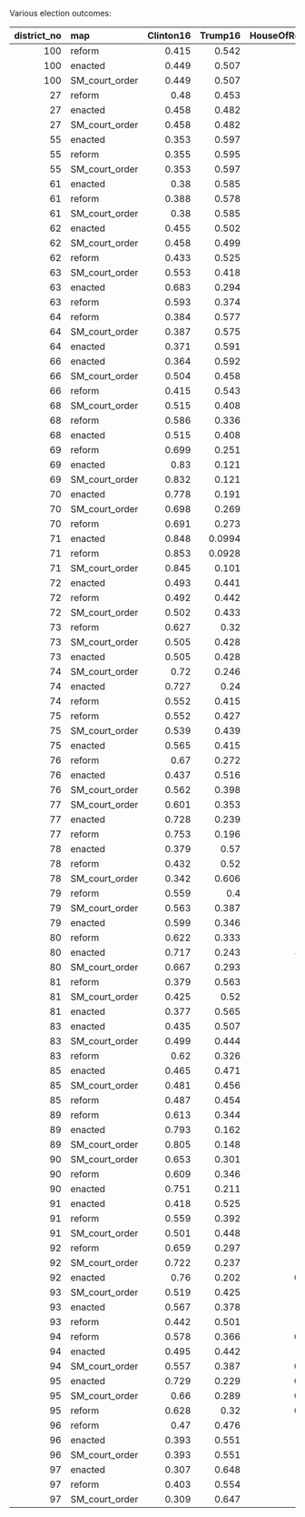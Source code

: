 Various election outcomes:

|   district_no | map            |   Clinton16 |   Trump16 |   HouseOfRep16Dem |   HouseOfRep16Rep |   Gov17_Northam |   Gov17_Gillespie |   LtGov17_Fairfax |   LtGov17_Vogel |   AtGen17_Herring |   AtGen17_Adams |   HouseOfDel17Dem |   HouseOfDel17Rep |   Sen18_Kaine |   Sen18_Stewart |
|--------------:|:---------------|------------:|----------:|------------------:|------------------:|----------------:|------------------:|------------------:|----------------:|------------------:|----------------:|------------------:|------------------:|--------------:|----------------:|
|           100 | reform         |       0.415 |    0.542  |          0.556    |             0.654 |           0.46  |             0.531 |             0.421 |           0.579 |             0.436 |           0.564 |           0.394   |          0.606    |         0.477 |          0.506  |
|           100 | enacted        |       0.449 |    0.507  |          0.514    |             0.612 |           0.488 |             0.502 |             0.454 |           0.546 |             0.467 |           0.533 |           0.439   |          0.561    |         0.51  |          0.474  |
|           100 | SM_court_order |       0.449 |    0.507  |          0.514    |             0.612 |           0.488 |             0.502 |             0.454 |           0.546 |             0.467 |           0.533 |           0.439   |          0.561    |         0.51  |          0.474  |
|            27 | reform         |       0.48  |    0.453  |          0.441    |             0.546 |           0.518 |             0.469 |             0.505 |           0.495 |             0.498 |           0.502 |           0.497   |          0.503    |         0.567 |          0.41   |
|            27 | enacted        |       0.458 |    0.482  |          0.452    |             0.547 |           0.508 |             0.478 |             0.501 |           0.499 |             0.498 |           0.502 |           0.496   |          0.504    |         0.545 |          0.434  |
|            27 | SM_court_order |       0.458 |    0.482  |          0.452    |             0.547 |           0.508 |             0.478 |             0.501 |           0.499 |             0.498 |           0.502 |           0.496   |          0.504    |         0.545 |          0.434  |
|            55 | enacted        |       0.353 |    0.597  |          0.606    |             0.64  |           0.388 |             0.598 |             0.378 |           0.622 |             0.383 |           0.617 |           0.376   |          0.624    |         0.419 |          0.563  |
|            55 | reform         |       0.355 |    0.595  |          0.603    |             0.641 |           0.39  |             0.596 |             0.38  |           0.62  |             0.384 |           0.616 |           0.377   |          0.623    |         0.422 |          0.56   |
|            55 | SM_court_order |       0.353 |    0.597  |          0.606    |             0.64  |           0.388 |             0.598 |             0.378 |           0.622 |             0.383 |           0.617 |           0.376   |          0.624    |         0.419 |          0.563  |
|            61 | enacted        |       0.38  |    0.585  |          0.587    |             0.633 |           0.383 |             0.608 |             0.375 |           0.625 |             0.38  |           0.62  |           0.252   |          0.748    |         0.415 |          0.57   |
|            61 | reform         |       0.388 |    0.578  |          0.58     |             0.626 |           0.39  |             0.601 |             0.383 |           0.617 |             0.388 |           0.612 |           0.254   |          0.746    |         0.423 |          0.562  |
|            61 | SM_court_order |       0.38  |    0.585  |          0.587    |             0.633 |           0.383 |             0.608 |             0.375 |           0.625 |             0.38  |           0.62  |           0.252   |          0.748    |         0.415 |          0.57   |
|            62 | enacted        |       0.455 |    0.502  |          0.467    |             0.54  |           0.495 |             0.494 |             0.487 |           0.513 |             0.492 |           0.508 |           0.5     |          0.5      |         0.532 |          0.452  |
|            62 | SM_court_order |       0.458 |    0.499  |          0.478    |             0.538 |           0.479 |             0.509 |             0.473 |           0.527 |             0.475 |           0.525 |           0.472   |          0.528    |         0.524 |          0.46   |
|            62 | reform         |       0.433 |    0.525  |          0.504    |             0.572 |           0.46  |             0.53  |             0.454 |           0.546 |             0.456 |           0.544 |           0.453   |          0.547    |         0.503 |          0.483  |
|            63 | SM_court_order |       0.553 |    0.418  |          0.414    |             0.452 |           0.564 |             0.428 |             0.559 |           0.441 |             0.56  |           0.44  |           0.741   |          0.259    |         0.586 |          0.404  |
|            63 | enacted        |       0.683 |    0.294  |          0.293    |             0.317 |           0.682 |             0.31  |             0.681 |           0.319 |             0.681 |           0.319 |           0.99    |          0.0103   |         0.705 |          0.287  |
|            63 | reform         |       0.593 |    0.374  |          0.377    |             0.403 |           0.583 |             0.406 |             0.577 |           0.423 |             0.583 |           0.417 |           0.628   |          0.372    |         0.623 |          0.364  |
|            64 | reform         |       0.384 |    0.577  |          0.302    |             0.594 |           0.42  |             0.571 |             0.401 |           0.599 |             0.413 |           0.587 |           0.327   |          0.673    |         0.442 |          0.544  |
|            64 | SM_court_order |       0.387 |    0.575  |          0.379    |             0.596 |           0.421 |             0.569 |             0.407 |           0.593 |             0.414 |           0.586 |           0.425   |          0.575    |         0.44  |          0.546  |
|            64 | enacted        |       0.371 |    0.591  |          0.398    |             0.61  |           0.404 |             0.586 |             0.389 |           0.611 |             0.399 |           0.601 |           0.398   |          0.602    |         0.424 |          0.563  |
|            66 | enacted        |       0.364 |    0.592  |          0.57     |             0.641 |           0.388 |             0.602 |             0.38  |           0.62  |             0.384 |           0.616 |           0.363   |          0.637    |         0.437 |          0.549  |
|            66 | SM_court_order |       0.504 |    0.458  |          0.438    |             0.497 |           0.517 |             0.474 |             0.512 |           0.488 |             0.516 |           0.484 |           0.57    |          0.43     |         0.565 |          0.422  |
|            66 | reform         |       0.415 |    0.543  |          0.519    |             0.589 |           0.444 |             0.546 |             0.438 |           0.562 |             0.439 |           0.561 |           0.515   |          0.485    |         0.48  |          0.507  |
|            68 | SM_court_order |       0.515 |    0.408  |          0.409    |             0.526 |           0.554 |             0.434 |             0.538 |           0.462 |             0.531 |           0.469 |           0.503   |          0.497    |         0.608 |          0.367  |
|            68 | reform         |       0.586 |    0.336  |          0.343    |             0.451 |           0.62  |             0.366 |             0.607 |           0.393 |             0.605 |           0.395 |           0.596   |          0.404    |         0.677 |          0.297  |
|            68 | enacted        |       0.515 |    0.408  |          0.409    |             0.526 |           0.554 |             0.434 |             0.538 |           0.462 |             0.531 |           0.469 |           0.503   |          0.497    |         0.608 |          0.367  |
|            69 | reform         |       0.699 |    0.251  |          0.24     |             0.307 |           0.728 |             0.26  |             0.727 |           0.273 |             0.724 |           0.276 |           0.792   |          0.208    |         0.758 |          0.226  |
|            69 | enacted        |       0.83  |    0.121  |          0.118    |             0.177 |           0.861 |             0.126 |             0.863 |           0.137 |             0.86  |           0.14  |           1       |          3e-14    |         0.88  |          0.104  |
|            69 | SM_court_order |       0.832 |    0.121  |          0.118    |             0.174 |           0.862 |             0.125 |             0.863 |           0.137 |             0.861 |           0.139 |           1       |          7.4e-13  |         0.881 |          0.104  |
|            70 | enacted        |       0.778 |    0.191  |          0.172    |             0.218 |           0.807 |             0.184 |             0.809 |           0.191 |             0.806 |           0.194 |           0.993   |          0.00685  |         0.825 |          0.165  |
|            70 | SM_court_order |       0.698 |    0.269  |          0.248    |             0.294 |           0.726 |             0.265 |             0.728 |           0.272 |             0.727 |           0.273 |           0.896   |          0.104    |         0.75  |          0.239  |
|            70 | reform         |       0.691 |    0.273  |          0.25     |             0.306 |           0.717 |             0.273 |             0.717 |           0.283 |             0.717 |           0.283 |           0.828   |          0.172    |         0.746 |          0.241  |
|            71 | enacted        |       0.848 |    0.0994 |          0.0999   |             0.171 |           0.881 |             0.107 |             0.876 |           0.124 |             0.878 |           0.122 |           1       |          2.97e-14 |         0.899 |          0.0833 |
|            71 | reform         |       0.853 |    0.0928 |          0.0941   |             0.165 |           0.887 |             0.1   |             0.883 |           0.117 |             0.884 |           0.116 |           1       |          1.44e-14 |         0.905 |          0.078  |
|            71 | SM_court_order |       0.845 |    0.101  |          0.101    |             0.173 |           0.88  |             0.107 |             0.876 |           0.124 |             0.877 |           0.123 |           1       |          2.85e-13 |         0.898 |          0.0838 |
|            72 | enacted        |       0.493 |    0.441  |          0.43     |             0.535 |           0.531 |             0.456 |             0.519 |           0.481 |             0.52  |           0.48  |           0.529   |          0.471    |         0.582 |          0.395  |
|            72 | reform         |       0.492 |    0.442  |          0.431    |             0.538 |           0.527 |             0.461 |             0.515 |           0.485 |             0.516 |           0.484 |           0.518   |          0.482    |         0.58  |          0.398  |
|            72 | SM_court_order |       0.502 |    0.433  |          0.422    |             0.527 |           0.541 |             0.446 |             0.53  |           0.47  |             0.531 |           0.469 |           0.542   |          0.458    |         0.59  |          0.387  |
|            73 | reform         |       0.627 |    0.32   |          0.304    |             0.383 |           0.662 |             0.325 |             0.657 |           0.343 |             0.66  |           0.34  |           0.727   |          0.273    |         0.695 |          0.287  |
|            73 | SM_court_order |       0.505 |    0.428  |          0.415    |             0.517 |           0.534 |             0.452 |             0.523 |           0.477 |             0.525 |           0.475 |           0.517   |          0.483    |         0.594 |          0.383  |
|            73 | enacted        |       0.505 |    0.428  |          0.415    |             0.517 |           0.534 |             0.452 |             0.523 |           0.477 |             0.525 |           0.475 |           0.517   |          0.483    |         0.594 |          0.383  |
|            74 | SM_court_order |       0.72  |    0.246  |          0.224    |             0.28  |           0.748 |             0.243 |             0.746 |           0.254 |             0.748 |           0.252 |           0.929   |          0.0711   |         0.773 |          0.215  |
|            74 | enacted        |       0.727 |    0.24   |          0.222    |             0.271 |           0.754 |             0.237 |             0.753 |           0.247 |             0.754 |           0.246 |           0.988   |          0.0121   |         0.775 |          0.213  |
|            74 | reform         |       0.552 |    0.415  |          0.397    |             0.441 |           0.584 |             0.406 |             0.579 |           0.421 |             0.582 |           0.418 |           0.662   |          0.338    |         0.612 |          0.376  |
|            75 | reform         |       0.552 |    0.427  |          0.428    |             0.452 |           0.54  |             0.452 |             0.537 |           0.463 |             0.54  |           0.46  |           0.956   |          0.0444   |         0.567 |          0.425  |
|            75 | SM_court_order |       0.539 |    0.439  |          0.42     |             0.462 |           0.522 |             0.47  |             0.517 |           0.483 |             0.523 |           0.477 |           0.82    |          0.18     |         0.555 |          0.435  |
|            75 | enacted        |       0.565 |    0.415  |          0.413    |             0.44  |           0.553 |             0.439 |             0.55  |           0.45  |             0.553 |           0.447 |           0.954   |          0.0456   |         0.581 |          0.41   |
|            76 | reform         |       0.67  |    0.272  |          0.132    |             0.333 |           0.723 |             0.263 |             0.691 |           0.309 |             0.705 |           0.295 |           0.892   |          0.108    |         0.744 |          0.236  |
|            76 | enacted        |       0.437 |    0.516  |          0.243    |             0.556 |           0.498 |             0.491 |             0.475 |           0.525 |             0.488 |           0.512 |           0.0154  |          0.985    |         0.52  |          0.464  |
|            76 | SM_court_order |       0.562 |    0.398  |          0.131    |             0.43  |           0.603 |             0.387 |             0.587 |           0.413 |             0.596 |           0.404 |           0.331   |          0.669    |         0.628 |          0.359  |
|            77 | SM_court_order |       0.601 |    0.353  |          0.0732   |             0.372 |           0.659 |             0.329 |             0.65  |           0.35  |             0.655 |           0.345 |           0.616   |          0.384    |         0.675 |          0.308  |
|            77 | enacted        |       0.728 |    0.239  |          0.0348   |             0.258 |           0.773 |             0.213 |             0.772 |           0.228 |             0.775 |           0.225 |           0.983   |          0.0167   |         0.784 |          0.204  |
|            77 | reform         |       0.753 |    0.196  |          2.5e-19  |             0.23  |           0.785 |             0.201 |             0.766 |           0.234 |             0.779 |           0.221 |           1       |          0        |         0.806 |          0.175  |
|            78 | enacted        |       0.379 |    0.57   |          0.487    |             0.625 |           0.44  |             0.549 |             0.416 |           0.584 |             0.426 |           0.574 |           0.00071 |          0.999    |         0.462 |          0.52   |
|            78 | reform         |       0.432 |    0.52   |          0.475    |             0.581 |           0.5   |             0.488 |             0.483 |           0.517 |             0.49  |           0.51  |           0.266   |          0.734    |         0.513 |          0.471  |
|            78 | SM_court_order |       0.342 |    0.606  |          0.578    |             0.675 |           0.41  |             0.579 |             0.386 |           0.614 |             0.394 |           0.606 |           0.127   |          0.873    |         0.426 |          0.556  |
|            79 | reform         |       0.559 |    0.4    |          0.0888   |             0.417 |           0.619 |             0.369 |             0.601 |           0.399 |             0.613 |           0.387 |           0.67    |          0.33     |         0.633 |          0.353  |
|            79 | SM_court_order |       0.563 |    0.387  |          0.0357   |             0.418 |           0.615 |             0.371 |             0.588 |           0.412 |             0.603 |           0.397 |           0.72    |          0.28     |         0.638 |          0.343  |
|            79 | enacted        |       0.599 |    0.346  |          0.0411   |             0.372 |           0.658 |             0.329 |             0.63  |           0.37  |             0.647 |           0.353 |           1       |          0.000203 |         0.685 |          0.295  |
|            80 | reform         |       0.622 |    0.333  |          0.146    |             0.375 |           0.68  |             0.308 |             0.671 |           0.329 |             0.674 |           0.326 |           0.609   |          0.391    |         0.694 |          0.289  |
|            80 | enacted        |       0.717 |    0.243  |          4.44e-16 |             0.256 |           0.753 |             0.235 |             0.741 |           0.259 |             0.749 |           0.251 |           0.998   |          0.00248  |         0.77  |          0.215  |
|            80 | SM_court_order |       0.667 |    0.293  |          3.82e-16 |             0.294 |           0.71  |             0.278 |             0.694 |           0.306 |             0.707 |           0.293 |           1       |          2.58e-14 |         0.729 |          0.256  |
|            81 | reform         |       0.379 |    0.563  |          0.562    |             0.681 |           0.449 |             0.54  |             0.419 |           0.581 |             0.432 |           0.568 |           0.362   |          0.638    |         0.467 |          0.511  |
|            81 | SM_court_order |       0.425 |    0.52   |          0.506    |             0.63  |           0.497 |             0.491 |             0.469 |           0.531 |             0.483 |           0.517 |           0.428   |          0.572    |         0.51  |          0.468  |
|            81 | enacted        |       0.377 |    0.565  |          0.549    |             0.678 |           0.448 |             0.541 |             0.417 |           0.583 |             0.432 |           0.568 |           0.408   |          0.592    |         0.466 |          0.511  |
|            83 | enacted        |       0.435 |    0.507  |          0.504    |             0.645 |           0.501 |             0.486 |             0.46  |           0.54  |             0.482 |           0.518 |           0.434   |          0.566    |         0.525 |          0.452  |
|            83 | SM_court_order |       0.499 |    0.444  |          0.448    |             0.576 |           0.551 |             0.436 |             0.518 |           0.482 |             0.534 |           0.466 |           0.526   |          0.474    |         0.579 |          0.399  |
|            83 | reform         |       0.62  |    0.326  |          0.279    |             0.405 |           0.678 |             0.309 |             0.654 |           0.346 |             0.667 |           0.333 |           0.72    |          0.28     |         0.69  |          0.292  |
|            85 | enacted        |       0.465 |    0.471  |          0.467    |             0.613 |           0.532 |             0.454 |             0.504 |           0.496 |             0.518 |           0.482 |           0.509   |          0.491    |         0.559 |          0.418  |
|            85 | SM_court_order |       0.481 |    0.456  |          0.452    |             0.594 |           0.549 |             0.438 |             0.522 |           0.478 |             0.535 |           0.465 |           0.553   |          0.447    |         0.573 |          0.404  |
|            85 | reform         |       0.487 |    0.454  |          0.449    |             0.592 |           0.544 |             0.444 |             0.515 |           0.485 |             0.531 |           0.469 |           0.521   |          0.479    |         0.578 |          0.4    |
|            89 | reform         |       0.613 |    0.344  |          0.0483   |             0.368 |           0.65  |             0.339 |             0.635 |           0.365 |             0.645 |           0.355 |           0.654   |          0.346    |         0.677 |          0.308  |
|            89 | enacted        |       0.793 |    0.162  |          0.00318  |             0.184 |           0.82  |             0.168 |             0.801 |           0.199 |             0.809 |           0.191 |           0.993   |          0.00678  |         0.836 |          0.147  |
|            89 | SM_court_order |       0.805 |    0.148  |          0.0059   |             0.182 |           0.833 |             0.156 |             0.812 |           0.188 |             0.821 |           0.179 |           1       |          0        |         0.851 |          0.132  |
|            90 | SM_court_order |       0.653 |    0.301  |          0.176    |             0.337 |           0.712 |             0.278 |             0.689 |           0.311 |             0.701 |           0.299 |           0.809   |          0.191    |         0.718 |          0.267  |
|            90 | reform         |       0.609 |    0.346  |          0.238    |             0.393 |           0.652 |             0.336 |             0.634 |           0.366 |             0.642 |           0.358 |           0.769   |          0.231    |         0.668 |          0.316  |
|            90 | enacted        |       0.751 |    0.211  |          0.106    |             0.241 |           0.796 |             0.195 |             0.786 |           0.214 |             0.787 |           0.213 |           0.999   |          0.000991 |         0.801 |          0.185  |
|            91 | enacted        |       0.418 |    0.525  |          0.504    |             0.625 |           0.473 |             0.515 |             0.457 |           0.543 |             0.466 |           0.534 |           0.436   |          0.564    |         0.503 |          0.478  |
|            91 | reform         |       0.559 |    0.392  |          0.271    |             0.438 |           0.611 |             0.379 |             0.603 |           0.397 |             0.607 |           0.393 |           0.69    |          0.31     |         0.632 |          0.352  |
|            91 | SM_court_order |       0.501 |    0.448  |          0.403    |             0.523 |           0.539 |             0.449 |             0.523 |           0.477 |             0.532 |           0.468 |           0.544   |          0.456    |         0.57  |          0.412  |
|            92 | reform         |       0.659 |    0.297  |          0.179    |             0.33  |           0.703 |             0.287 |             0.693 |           0.307 |             0.696 |           0.304 |           0.793   |          0.207    |         0.723 |          0.264  |
|            92 | SM_court_order |       0.722 |    0.237  |          0.0204   |             0.24  |           0.774 |             0.217 |             0.771 |           0.229 |             0.769 |           0.231 |           0.959   |          0.0411   |         0.788 |          0.201  |
|            92 | enacted        |       0.76  |    0.202  |          0.000615 |             0.202 |           0.8   |             0.192 |             0.795 |           0.205 |             0.792 |           0.208 |           0.999   |          0.000716 |         0.817 |          0.172  |
|            93 | SM_court_order |       0.519 |    0.425  |          0.391    |             0.524 |           0.556 |             0.433 |             0.541 |           0.459 |             0.545 |           0.455 |           0.551   |          0.449    |         0.584 |          0.398  |
|            93 | enacted        |       0.567 |    0.378  |          0.313    |             0.46  |           0.602 |             0.387 |             0.59  |           0.41  |             0.592 |           0.408 |           0.603   |          0.397    |         0.627 |          0.356  |
|            93 | reform         |       0.442 |    0.501  |          0.47     |             0.598 |           0.49  |             0.498 |             0.475 |           0.525 |             0.478 |           0.522 |           0.466   |          0.534    |         0.518 |          0.464  |
|            94 | reform         |       0.578 |    0.366  |          0.000138 |             0.389 |           0.622 |             0.364 |             0.612 |           0.388 |             0.614 |           0.386 |           0.635   |          0.365    |         0.655 |          0.327  |
|            94 | enacted        |       0.495 |    0.442  |          0.00018  |             0.47  |           0.547 |             0.44  |             0.53  |           0.47  |             0.535 |           0.465 |           0.512   |          0.488    |         0.584 |          0.397  |
|            94 | SM_court_order |       0.557 |    0.387  |          0.000102 |             0.413 |           0.599 |             0.388 |             0.585 |           0.415 |             0.588 |           0.412 |           0.58    |          0.42     |         0.632 |          0.35   |
|            95 | enacted        |       0.729 |    0.229  |          0.000308 |             0.234 |           0.765 |             0.224 |             0.761 |           0.239 |             0.763 |           0.237 |           0.953   |          0.0468   |         0.781 |          0.206  |
|            95 | SM_court_order |       0.66  |    0.289  |          0.000361 |             0.301 |           0.695 |             0.292 |             0.689 |           0.311 |             0.692 |           0.308 |           0.786   |          0.214    |         0.723 |          0.261  |
|            95 | reform         |       0.628 |    0.32   |          0.000365 |             0.338 |           0.659 |             0.329 |             0.648 |           0.352 |             0.652 |           0.348 |           0.703   |          0.297    |         0.689 |          0.295  |
|            96 | reform         |       0.47  |    0.476  |          0.504    |             0.573 |           0.51  |             0.481 |             0.494 |           0.506 |             0.496 |           0.504 |           0.502   |          0.498    |         0.535 |          0.448  |
|            96 | enacted        |       0.393 |    0.551  |          0.566    |             0.649 |           0.447 |             0.543 |             0.428 |           0.572 |             0.431 |           0.569 |           0.411   |          0.589    |         0.473 |          0.51   |
|            96 | SM_court_order |       0.393 |    0.551  |          0.566    |             0.649 |           0.447 |             0.543 |             0.428 |           0.572 |             0.431 |           0.569 |           0.411   |          0.589    |         0.473 |          0.51   |
|            97 | enacted        |       0.307 |    0.648  |          0.671    |             0.696 |           0.331 |             0.658 |             0.32  |           0.68  |             0.324 |           0.676 |           0.303   |          0.697    |         0.364 |          0.619  |
|            97 | reform         |       0.403 |    0.554  |          0.568    |             0.594 |           0.432 |             0.558 |             0.423 |           0.577 |             0.426 |           0.574 |           0.422   |          0.578    |         0.46  |          0.525  |
|            97 | SM_court_order |       0.309 |    0.647  |          0.669    |             0.695 |           0.333 |             0.656 |             0.322 |           0.678 |             0.326 |           0.674 |           0.305   |          0.695    |         0.366 |          0.617  |
